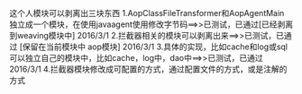 这个人模块可以剥离出三块东西
1.AopClassFileTransformer和AopAgentMain 独立成一个模块，在使用javaagent使用修改字节码==>>已测试，已通过[已经剥离到weaving模块中] 2016/3/1
2.拦截器相关的模块可以剥离出来==>>已测试，已通过 [保留在当前模块中 aop模块] 2016/3/1
3.具体的实现，比如cache和log或sql可以独立自己的模块中，比如cache，log中，dao中==>>已测试，已通过 2016/3/1
4.拦截器模块修改成可配置的方式，通过配置文件的方式，或是注解的方式